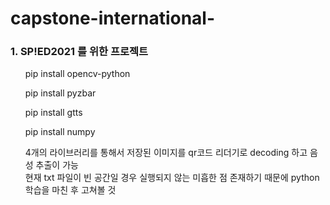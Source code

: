 # capstone-international-

<h3> 1. SP!ED2021 를 위한 프로젝트 </h3>
  

  <ol>pip install opencv-python<br></ol>
  <ol>pip install pyzbar<br></ol>
  <ol>pip install gtts<br></ol>
  <ol>pip install numpy<br></ol>

  <ol>4개의 라이브러리를 통해서 저장된 이미지를 qr코드 리더기로 decoding 하고 음성 추출이 가능<br>
  현재 txt 파일이 빈 공간일 경우 실행되지 않는 미흡한 점 존재하기 때문에 python 학습을 마친 후 고쳐볼 것 
  
   
